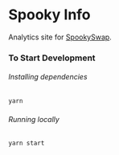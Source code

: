 # Spooky Info


Analytics site for [SpookySwap](https://spooky.fi).

### To Start Development

###### Installing dependencies
```bash
yarn
```

###### Running locally
```bash
yarn start
```
